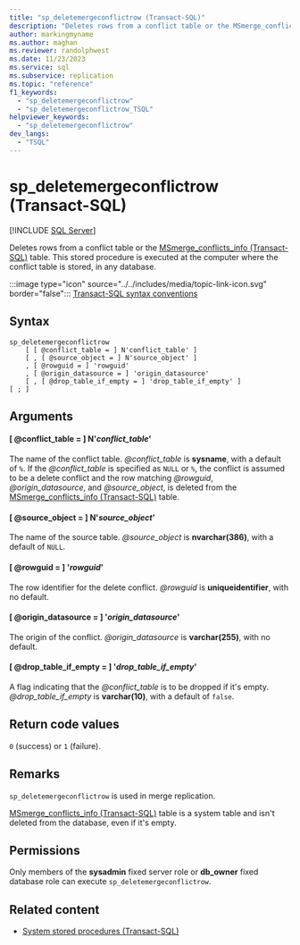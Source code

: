 ```yaml
---
title: "sp_deletemergeconflictrow (Transact-SQL)"
description: "Deletes rows from a conflict table or the MSmerge_conflicts_info table."
author: markingmyname
ms.author: maghan
ms.reviewer: randolphwest
ms.date: 11/23/2023
ms.service: sql
ms.subservice: replication
ms.topic: "reference"
f1_keywords:
  - "sp_deletemergeconflictrow"
  - "sp_deletemergeconflictrow_TSQL"
helpviewer_keywords:
  - "sp_deletemergeconflictrow"
dev_langs:
  - "TSQL"
---
```

# sp_deletemergeconflictrow (Transact-SQL)

[!INCLUDE [SQL Server](../../includes/applies-to-version/sqlserver.md)]

Deletes rows from a conflict table or the [MSmerge_conflicts_info (Transact-SQL)](../system-tables/msmerge-conflicts-info-transact-sql.md) table. This stored procedure is executed at the computer where the conflict table is stored, in any database.

:::image type="icon" source="../../includes/media/topic-link-icon.svg" border="false"::: [Transact-SQL syntax conventions](../../t-sql/language-elements/transact-sql-syntax-conventions-transact-sql.md)

## Syntax

```syntaxsql
sp_deletemergeconflictrow
    [ [ @conflict_table = ] N'conflict_table' ]
    [ , [ @source_object = ] N'source_object' ]
    , [ @rowguid = ] 'rowguid'
    , [ @origin_datasource = ] 'origin_datasource'
    [ , [ @drop_table_if_empty = ] 'drop_table_if_empty' ]
[ ; ]
```

## Arguments

#### [ @conflict_table = ] N'*conflict_table*'

The name of the conflict table. *@conflict_table* is **sysname**, with a default of `%`. If the *@conflict_table* is specified as `NULL` or `%`, the conflict is assumed to be a delete conflict and the row matching *@rowguid*, *@origin_datasource*, and *@source_object*, is deleted from the [MSmerge_conflicts_info (Transact-SQL)](../system-tables/msmerge-conflicts-info-transact-sql.md) table.

#### [ @source_object = ] N'*source_object*'

The name of the source table. *@source_object* is **nvarchar(386)**, with a default of `NULL`.

#### [ @rowguid = ] '*rowguid*'

The row identifier for the delete conflict. *@rowguid* is **uniqueidentifier**, with no default.

#### [ @origin_datasource = ] '*origin_datasource*'

The origin of the conflict. *@origin_datasource* is **varchar(255)**, with no default.

#### [ @drop_table_if_empty = ] '*drop_table_if_empty*'

A flag indicating that the *@conflict_table* is to be dropped if it's empty. *@drop_table_if_empty* is **varchar(10)**, with a default of `false`.

## Return code values

`0` (success) or `1` (failure).

## Remarks

`sp_deletemergeconflictrow` is used in merge replication.

[MSmerge_conflicts_info (Transact-SQL)](../system-tables/msmerge-conflicts-info-transact-sql.md) table is a system table and isn't deleted from the database, even if it's empty.

## Permissions

Only members of the **sysadmin** fixed server role or **db_owner** fixed database role can execute `sp_deletemergeconflictrow`.

## Related content

- [System stored procedures (Transact-SQL)](system-stored-procedures-transact-sql.md)

